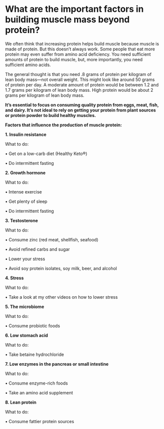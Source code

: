 # What are the important factors in building muscle mass beyond protein?

We often think that increasing protein helps build muscle because muscle is made of protein. But this doesn’t always work. Some people that eat more protein may even suffer from amino acid deficiency. You need sufficient amounts of protein to build muscle, but, more importantly, you need sufficient amino acids.

The general thought is that you need .8 grams of protein per kilogram of lean body mass—not overall weight. This might look like around 50 grams of protein per day. A moderate amount of protein would be between 1.2 and 1.7 grams per kilogram of lean body mass. High protein would be about 2 grams per kilogram of lean body mass.

**It’s essential to focus on consuming quality protein from eggs, meat, fish, and dairy. It’s not ideal to rely on getting your protein from plant sources or protein powder to build healthy muscles.**

**Factors that influence the production of muscle protein:**

**1\. Insulin resistance**

What to do:

• Get on a low-carb diet (Healthy Keto®)

• Do intermittent fasting

**2\. Growth hormone**

What to do:

• Intense exercise

• Get plenty of sleep

• Do intermittent fasting

**3\. Testosterone**

What to do:

• Consume zinc (red meat, shellfish, seafood)

• Avoid refined carbs and sugar

• Lower your stress

• Avoid soy protein isolates, soy milk, beer, and alcohol

**4\. Stress**

What to do:

• Take a look at my other videos on how to lower stress

**5\. The microbiome**

What to do:

• Consume probiotic foods

**6\. Low stomach acid**

What to do:

• Take betaine hydrochloride

**7\. Low enzymes in the pancreas or small intestine**

What to do:

• Consume enzyme-rich foods

• Take an amino acid supplement

**8\. Lean protein**

What to do:

• Consume fattier protein sources